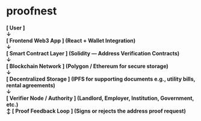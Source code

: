 # proofnest
**[ User ]  
   ↓  
[ Frontend Web3 App ] (React + Wallet Integration)  
   ↓  
[ Smart Contract Layer ] (Solidity — Address Verification Contracts)  
   ↓  
[ Blockchain Network ] (Polygon / Ethereum for secure storage)  
   ↓  
[ Decentralized Storage ] (IPFS for supporting documents e.g., utility bills, rental agreements)  
   ↓  
[ Verifier Node / Authority ] (Landlord, Employer, Institution, Government, etc.)  
   ↕
[ Proof Feedback Loop ] (Signs or rejects the address proof request)**
